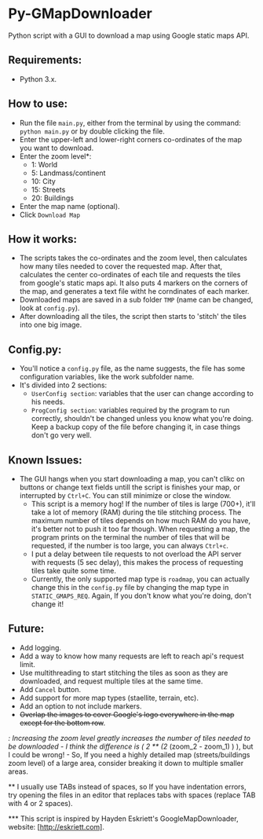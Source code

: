 # Py-GMapDownloader
Python script with a GUI to download a map using Google static maps API.

Requirements:
------------
  - Python 3.x.

How to use:
-----------
  - Run the file `main.py`, either from the terminal by using the command: `python main.py`
     or by double clicking the file.
  - Enter the upper-left and lower-right corners co-ordinates of the map you want to download.
  - Enter the zoom level*:
      - 1: World
      - 5: Landmass/continent
      - 10: City
      - 15: Streets
      - 20: Buildings
  - Enter the map name (optional).
  - Click `Download Map`

How it works:
-------------
  - The scripts takes the co-ordinates and the zoom level, then calculates how many tiles needed to cover the requested map. After that, calculates the center co-ordinates of each tile and requests the tiles from google's static maps api. It also puts 4 markers on the corners of the map, and generates a text file witht he corndinates of each marker.
  - Downloaded maps are saved in a sub folder `TMP` (name can be changed, look at `config.py`).
  - After downloading all the tiles, the script then starts to 'stitch' the tiles into one big image.

Config.py:
----------
  - You'll notice a `config.py` file, as the name suggests, the file has some configuration variables, like the work subfolder name.
  - It's divided into 2 sections:
    - `UserConfig section`: variables that the user can change according to his needs.
    - `ProgConfig section`: variables required by the program to run correctly, shouldn't be changed unless you know what you're doing. Keep a backup copy of the file before changing it, in case things don't go very well.

Known Issues:
-------------
- The GUI hangs when you start downloading a map, you can't clikc on buttons or change text fields untill the script is finishes your map, or interrupted by `Ctrl+C`. You can still minimize or close the window.
  - This script is a memory hog! If the number of tiles is large (700+), it'll take a lot of memory (RAM) during the tile stitching process. The maximum number of tiles depends on how much RAM do you have, it's better not to push it too far though.
  When requesting a map, the program prints on the terminal the number of tiles that will be requested, if the number is too large, you can always `Ctrl+c`.
  - I put a delay between tile requests to not overload the API server with requests (5 sec delay), this makes the process of requesting tiles take quite some time.
  - Currently, the only supported map type is `roadmap`, you can actually change this in the `config.py` file by changing the map type in `STATIC_GMAPS_REQ`. Again, If you don't know what you're doing, don't change it!

Future:
------
  - Add logging.
  - Add a way to know how many requests are left to reach api's request limit.
  - Use multithreading to start stitching the tiles as soon as they are downloaded, and request multiple tiles at the same time.
  - Add `Cancel` button.
  - Add support for more map types (staellite, terrain, etc).
  - Add an option to not include markers.
  - ~~Overlap the images to cover Google's logo everywhere in the map except for the bottom row~~.
  
  *: Increasing the zoom level greatly increases the number of tiles needed to be downloaded - I think the difference is ( 2 ** (2* (zoom_2 - zoom_1) ) ), but I could be wrong! - So, If you need a highly detailed map (streets/buildings zoom level) of a large area, consider breaking it down to multiple smaller areas.
  
  ** I usually use TABs instead of spaces, so If you have indentation errors, try opening the files in an editor that replaces tabs with spaces (replace TAB with 4 or 2 spaces).
  
  *** This script is inspired by Hayden Eskriett's GoogleMapDownloader, website: [http://eskriett.com].
